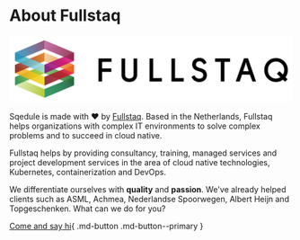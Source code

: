 # About Fullstaq

[![Fullstaq logo](logo-fullstaq.svg)](https://fullstaq.com)

Sqedule is made with :heart: by [Fullstaq](https://fullstaq.com). Based in the Netherlands, Fullstaq helps organizations with complex IT environments to solve complex problems and to succeed in cloud native.

Fullstaq helps by providing consultancy, training, managed services and project development services in the area of cloud native technologies, Kubernetes, containerization and DevOps.

We differentiate ourselves with **quality** and **passion**. We've already helped clients such as ASML, Achmea, Nederlandse Spoorwegen, Albert Heijn and Topgeschenken. What can we do for you?

[Come and say hi](https://fullstaq.com){ .md-button .md-button--primary }
